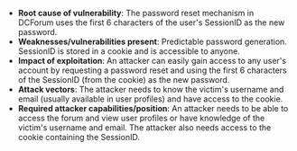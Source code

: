 - **Root cause of vulnerability**: The password reset mechanism in DCForum uses the first 6 characters of the user's SessionID as the new password.
- **Weaknesses/vulnerabilities present**: Predictable password generation. SessionID is stored in a cookie and is accessible to anyone.
- **Impact of exploitation**: An attacker can easily gain access to any user's account by requesting a password reset and using the first 6 characters of the SessionID (from the cookie) as the new password.
- **Attack vectors**: The attacker needs to know the victim's username and email (usually available in user profiles) and have access to the cookie.
- **Required attacker capabilities/position**: An attacker needs to be able to access the forum and view user profiles or have knowledge of the victim's username and email. The attacker also needs access to the cookie containing the SessionID.